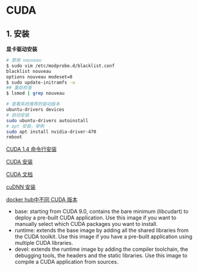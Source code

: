 # CUDA 

## 1. 安装

**显卡驱动安装**

```bash
# 禁用 nouveau
$ sudo vim /etc/modprobe.d/blacklist.conf
blacklist nouveau
options nouveau modeset=0
$ sudo update-initramfs -u
## 重启检查
$ lsmod | grep nouveau
```

```bash
# 查看系统推荐的驱动版本
ubuntu-drivers devices
# 自动安装
sudo ubuntu-drivers autoinstall
# apt 安装，举例
sudo apt install nvidia-driver-470
reboot
```

[CUDA 1.4 命令行安装](https://big-circle.readthedocs.io/en/latest/Autoware.Universe/Packages.html#cuda-cudnn-tensorrt)

[CUDA 安装](https://developer.nvidia.com/cuda-toolkit)

[CUDA 文档](https://docs.nvidia.com/cuda/index.html)

[cuDNN 安装](https://developer.nvidia.com/cudnn)

[docker hub中不同 CUDA 版本](https://github.com/NVIDIA/nvidia-docker/wiki/CUDA)

- base: starting from CUDA 9.0, contains the bare minimum (libcudart) to deploy a pre-built CUDA application. Use this image if you want to manually select which CUDA packages you want to install.
- runtime: extends the base image by adding all the shared libraries from the CUDA toolkit. Use this image if you have a pre-built application using multiple CUDA libraries.
- devel: extends the runtime image by adding the compiler toolchain, the debugging tools, the headers and the static libraries. Use this image to compile a CUDA application from sources.

